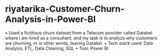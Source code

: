 # riyatarika-Customer-Churn-Analysis-in-Power-BI
• Used a fictitious churn dataset from a Telecom provider called Databel where I am hired as a consultant, and my task is to analyze why customers are churning, or in other words, leaving Databel. • Tech stack used: Data Analysis, ETL, Data Cleaning, SQL • Tool: Power BI
